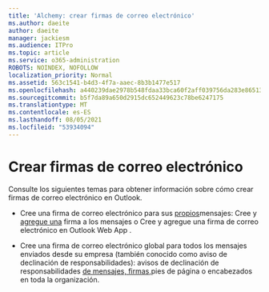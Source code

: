 ```yaml
---
title: 'Alchemy: crear firmas de correo electrónico'
ms.author: daeite
author: daeite
manager: jackiesm
ms.audience: ITPro
ms.topic: article
ms.service: o365-administration
ROBOTS: NOINDEX, NOFOLLOW
localization_priority: Normal
ms.assetid: 563c1541-b4d3-4f7a-aaec-8b3b1477e517
ms.openlocfilehash: a440239dae2978b548fdaa33bca60f2aff039756da283e86513b9ee2dbd3c59b
ms.sourcegitcommit: b5f7da89a650d2915dc652449623c78be6247175
ms.translationtype: MT
ms.contentlocale: es-ES
ms.lasthandoff: 08/05/2021
ms.locfileid: "53934094"
---
```

# <a name="create-email-signatures"></a>Crear firmas de correo electrónico

Consulte los siguientes temas para obtener información sobre cómo crear firmas de correo electrónico en Outlook.
  
- Cree una firma de correo electrónico para sus [propios](https://support.office.com/article/0f230564-11b9-4239-83de-f10cbe4dfdfc.aspx)mensajes: Cree y [agregue una](https://support.office.com/article/8ee5d4f4-68fd-464a-a1c1-0e1c80bb27f2.aspx) firma a los mensajes o Cree y agregue una firma de correo electrónico en Outlook Web App .
    
- Cree una firma de correo electrónico global para todos los mensajes enviados desde su empresa (también conocido como aviso de declinación de responsabilidades): avisos de declinación de responsabilidades [de mensajes, firmas,](https://go.microsoft.com/fwlink/p/?linkid=391096)pies de página o encabezados en toda la organización.
    

